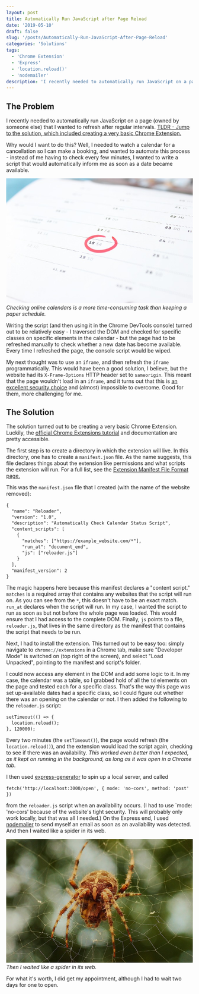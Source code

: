 ```yaml
---
layout: post
title: Automatically Run JavaScript after Page Reload
date: '2019-05-10'
draft: false
slug: '/posts/Automatically-Run-JavaScript-After-Page-Reload'
categories: 'Solutions'
tags:
  - 'Chrome Extension'
  - 'Express'
  - 'location.reload()'
  - 'nodemailer'
description: 'I recently needed to automatically run JavaScript on a page (owned by someone else) that I wanted to refresh after regular intervals. Why would I want to do this? Well, I needed to watch a calendar for a cancellation so I can make a booking, and wanted to automate this process.'
---
```


## The Problem

I recently needed to automatically run JavaScript on a page (owned by someone else) that I wanted to refresh after regular intervals. [TLDR - Jump to the solution, which included creating a very basic Chrome Extension.](#the-solution)

Why would I want to do this? Well, I needed to watch a calendar for a cancellation so I can make a booking, and wanted to automate this process - instead of me having to check every few minutes, I wanted to write a script that would automatically inform me as soon as a date became available.

![Checking online calendars is a more time-consuming task than keeping a paper schedule.](/media/calendar.jpg)
_Checking online calendars is a more time-consuming task than keeping a paper schedule._

Writing the script (and then using it in the Chrome DevTools console) turned out to be relatively easy - I traversed the DOM and checked for specific classes on specific elements in the calendar - but the page had to be refreshed manually to check whether a new date has become available. Every time I refreshed the page, the console script would be wiped.

My next thought was to use an `iframe`, and then refresh the `iframe` programmatically. This would have been a good solution, I believe, but the website had its `X-Frame-Options` HTTP header set to `sameorigin`. This meant that the page wouldn't load in an `iframe`, and it turns out that this is [an excellent security choice](https://developer.mozilla.org/en-US/docs/Web/HTTP/Headers/X-Frame-Options) and (almost) impossible to overcome. Good for them, more challenging for me.

## The Solution

The solution turned out to be creating a very basic Chrome Extension. Luckily, the [official Chrome Extensions tutorial](https://developers.chrome.com/extensions/getstarted) and documentation are pretty accessible.

The first step is to create a directory in which the extension will live. In this directory, one has to create a `manifest.json` file. As the name suggests, this file declares things about the extension like permissions and what scripts the extension will run. For a full list, see the [Extension Manifest File Format page.](https://developer.chrome.com/extensions/manifest)

This was the `manifest.json` file that I created (with the name of the website removed):

```
{
  "name": "Reloader",
  "version": "1.0",
  "description": "Automatically Check Calendar Status Script",
  "content_scripts": [
    {
      "matches": ["https://example_website.com/*"],
      "run_at": "document_end",
      "js": ["reloader.js"]
    }
  ],
  "manifest_version": 2
}
```

The magic happens here because this manifest declares a "content script." `matches` is a required array that contains any websites that the script will run on. As you can see from the `*`, this doesn't have to be an exact match. `run_at` declares when the script will run. In my case, I wanted the script to run as soon as but not before the whole page was loaded. This would ensure that I had access to the complete DOM. Finally, `js` points to a file, `reloader.js`, that lives in the same directory as the manifest that contains the script that needs to be run.

Next, I had to install the extension. This turned out to be easy too: simply navigate to `chrome://extensions` in a Chrome tab, make sure "Developer Mode" is switched on (top right of the screen), and select "Load Unpacked", pointing to the manifest and script's folder.

I could now access any element in the DOM and add some logic to it. In my case, the calendar was a table, so I grabbed hold of all the `td` elements on the page and tested each for a specific class. That's the way this page was set up-available dates had a specific class, so I could figure out whether there was an opening on the calendar or not. I then added the following to the `reloader.js` script:

```
setTimeout(() => {
  location.reload();
}, 120000);
```

Every two minutes (the `setTimeout()`), the page would refresh (the `location.reload()`), and the extension would load the script again, checking to see if there was an availability. _This worked even better than I expected, as it kept on running in the background, as long as it was open in a Chrome tab._

I then used [express-generator](https://www.npmjs.com/package/express-generator) to spin up a local server, and called

```
fetch('http://localhost:3000/open', { mode: 'no-cors', method: 'post' })
```

from the `reloader.js` script when an availability occurs. (I had to use `mode: 'no-cors' because of the website's tight security. This will probably only work locally, but that was all I needed.) On the Express end, I used [nodemailer](https://www.npmjs.com/package/nodemailer) to send myself an email as soon as an availability was detected. And then I waited like a spider in its web.

![Then I waited like a spider in its web.](/media/spider.jpg)
_Then I waited like a spider in its web._

For what it's worth, I did get my appointment, although I had to wait two days for one to open.
